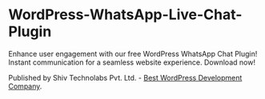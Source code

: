 # WordPress-WhatsApp-Live-Chat-Plugin
Enhance user engagement with our free WordPress WhatsApp Chat Plugin! Instant communication for a seamless website experience. Download now!

Published by Shiv Technolabs Pvt. Ltd. - <a href="https://shivlab.com" taget="_blank">Best WordPress Development Company</a>.
